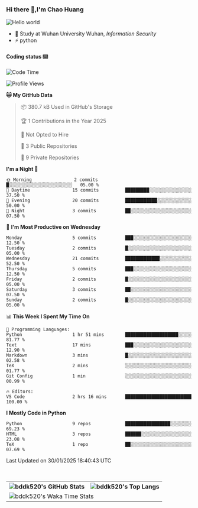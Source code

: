 ### Hi there 👋,I'm Chao Huang


<img src="https://raw.githubusercontent.com/sagar-viradiya/sagar-viradiya/master/resources/banner.png" alt="Hello world">


<br/>


- 🍻  Study at Wuhan University Wuhan, _Information Security_
- ⚡  python



#### Coding status  ⌨️

<!--START_SECTION:waka-->
![Code Time](http://img.shields.io/badge/Code%20Time-634%20hrs%205%20mins-blue)

![Profile Views](http://img.shields.io/badge/Profile%20Views-0-blue)

**🐱 My GitHub Data** 

> 📦 380.7 kB Used in GitHub's Storage 
 > 
> 🏆 1 Contributions in the Year 2025
 > 
> 🚫 Not Opted to Hire
 > 
> 📜 3 Public Repositories 
 > 
> 🔑 9 Private Repositories 
 > 
**I'm a Night 🦉** 

```text
🌞 Morning                2 commits           █░░░░░░░░░░░░░░░░░░░░░░░░   05.00 % 
🌆 Daytime                15 commits          █████████░░░░░░░░░░░░░░░░   37.50 % 
🌃 Evening                20 commits          ████████████░░░░░░░░░░░░░   50.00 % 
🌙 Night                  3 commits           ██░░░░░░░░░░░░░░░░░░░░░░░   07.50 % 
```
📅 **I'm Most Productive on Wednesday** 

```text
Monday                   5 commits           ███░░░░░░░░░░░░░░░░░░░░░░   12.50 % 
Tuesday                  2 commits           █░░░░░░░░░░░░░░░░░░░░░░░░   05.00 % 
Wednesday                21 commits          █████████████░░░░░░░░░░░░   52.50 % 
Thursday                 5 commits           ███░░░░░░░░░░░░░░░░░░░░░░   12.50 % 
Friday                   2 commits           █░░░░░░░░░░░░░░░░░░░░░░░░   05.00 % 
Saturday                 3 commits           ██░░░░░░░░░░░░░░░░░░░░░░░   07.50 % 
Sunday                   2 commits           █░░░░░░░░░░░░░░░░░░░░░░░░   05.00 % 
```


📊 **This Week I Spent My Time On** 

```text
💬 Programming Languages: 
Python                   1 hr 51 mins        ████████████████████░░░░░   81.77 % 
Text                     17 mins             ███░░░░░░░░░░░░░░░░░░░░░░   12.90 % 
Markdown                 3 mins              █░░░░░░░░░░░░░░░░░░░░░░░░   02.58 % 
TeX                      2 mins              ░░░░░░░░░░░░░░░░░░░░░░░░░   01.77 % 
Git Config               1 min               ░░░░░░░░░░░░░░░░░░░░░░░░░   00.99 % 

🔥 Editors: 
VS Code                  2 hrs 16 mins       █████████████████████████   100.00 % 
```

**I Mostly Code in Python** 

```text
Python                   9 repos             █████████████████░░░░░░░░   69.23 % 
HTML                     3 repos             ██████░░░░░░░░░░░░░░░░░░░   23.08 % 
TeX                      1 repo              ██░░░░░░░░░░░░░░░░░░░░░░░   07.69 % 
```




 Last Updated on 30/01/2025 18:40:43 UTC
<!--END_SECTION:waka-->

<br/>

<table>
  <tr>
    <th>
      <img alt="bddk520's GitHub Stats" src="https://github-readme-stats-git-masterrstaa-rickstaa.vercel.app/api?username=bddk520&show_icons=true&theme=transparent&hide_border=true" align="center" />
    </th>
    <th>
      <img alt="bddk520's Top Langs" src="https://github-readme-stats-git-masterrstaa-rickstaa.vercel.app/api/top-langs/?username=bddk520&layout=compact&theme=transparent&hide_border=true&langs_count=10&hide=CMake" align="center" /> 
    </th>
  </tr>
  <tr>
    <td colspan=2>
      <img alt="bddk520's Waka Time Stats" src="https://github-readme-stats.vercel.app/api/wakatime?username=bddk&hide_border=true&layout=compact&theme=transparent&custom_title=WorkTimeThisWeek&range=last_7_days" align="center"/>
    </td>
  </tr>
</table>
